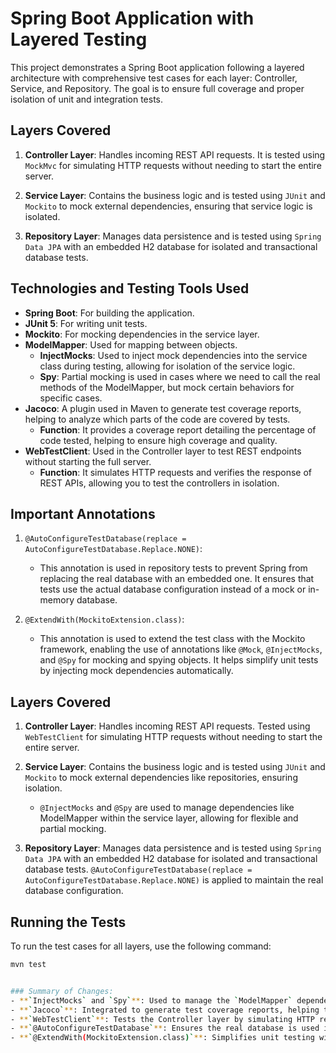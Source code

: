 # Spring Boot Application with Layered Testing

This project demonstrates a Spring Boot application following a layered architecture with comprehensive test cases for each layer: Controller, Service, and Repository. The goal is to ensure full coverage and proper isolation of unit and integration tests.




## Layers Covered
1. **Controller Layer**: Handles incoming REST API requests. It is tested using `MockMvc` for simulating HTTP requests without needing to start the entire server.
   
2. **Service Layer**: Contains the business logic and is tested using `JUnit` and `Mockito` to mock external dependencies, ensuring that service logic is isolated.

3. **Repository Layer**: Manages data persistence and is tested using `Spring Data JPA` with an embedded H2 database for isolated and transactional database tests.


## Technologies and Testing Tools Used

- **Spring Boot**: For building the application.
- **JUnit 5**: For writing unit tests.
- **Mockito**: For mocking dependencies in the service layer.
- **ModelMapper**: Used for mapping between objects. 
  - **InjectMocks**: Used to inject mock dependencies into the service class during testing, allowing for isolation of the service logic.
  - **Spy**: Partial mocking is used in cases where we need to call the real methods of the ModelMapper, but mock certain behaviors for specific cases.
- **Jacoco**: A plugin used in Maven to generate test coverage reports, helping to analyze which parts of the code are covered by tests.
  - **Function**: It provides a coverage report detailing the percentage of code tested, helping to ensure high coverage and quality.
- **WebTestClient**: Used in the Controller layer to test REST endpoints without starting the full server.
  - **Function**: It simulates HTTP requests and verifies the response of REST APIs, allowing you to test the controllers in isolation.
  
## Important Annotations

1. `@AutoConfigureTestDatabase(replace = AutoConfigureTestDatabase.Replace.NONE)`:
   - This annotation is used in repository tests to prevent Spring from replacing the real database with an embedded one. It ensures that tests use the actual database configuration instead of a mock or in-memory database.

2. `@ExtendWith(MockitoExtension.class)`:
   - This annotation is used to extend the test class with the Mockito framework, enabling the use of annotations like `@Mock`, `@InjectMocks`, and `@Spy` for mocking and spying objects. It helps simplify unit tests by injecting mock dependencies automatically.

## Layers Covered

1. **Controller Layer**: Handles incoming REST API requests. Tested using `WebTestClient` for simulating HTTP requests without needing to start the entire server.
   
2. **Service Layer**: Contains the business logic and is tested using `JUnit` and `Mockito` to mock external dependencies like repositories, ensuring isolation.

   - `@InjectMocks` and `@Spy` are used to manage dependencies like ModelMapper within the service layer, allowing for flexible and partial mocking.

3. **Repository Layer**: Manages data persistence and is tested using `Spring Data JPA` with an embedded H2 database for isolated and transactional database tests. `@AutoConfigureTestDatabase(replace = AutoConfigureTestDatabase.Replace.NONE)` is applied to maintain the real database configuration.

## Running the Tests
To run the test cases for all layers, use the following command:

```bash
mvn test


### Summary of Changes:
- **`InjectMocks` and `Spy`**: Used to manage the `ModelMapper` dependency and allow partial mocking during testing.
- **`Jacoco`**: Integrated to generate test coverage reports, helping track which code sections are covered by unit tests.
- **`WebTestClient`**: Tests the Controller layer by simulating HTTP requests.
- **`@AutoConfigureTestDatabase`**: Ensures the real database is used in repository tests, rather than an in-memory one.
- **`@ExtendWith(MockitoExtension.class)`**: Simplifies unit testing with Mockito by auto-injecting mocks and spies.


